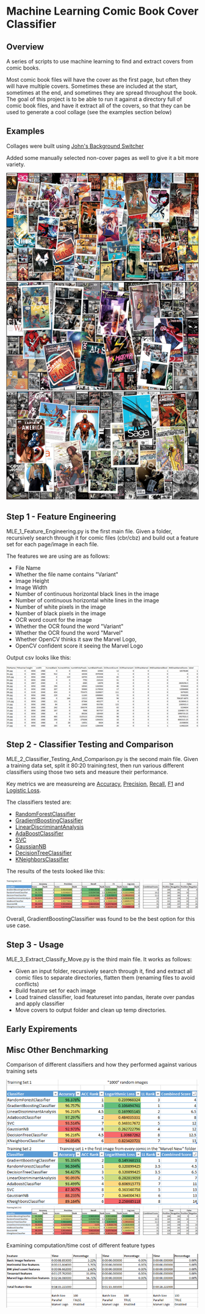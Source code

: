 # Machine Learning Comic Book Cover Classifier

## Overview

A series of scripts to use machine learning to find and extract covers from comic books. 

Most comic book files will have the cover as the first page, but often they will have multiple covers. Sometimes these are included at the start, sometimes at the end, and sometimes they are spread throughout the book. The goal of this project is to be able to run it against a directory full of comic book files, and have it extract all of the covers, so that they can be used to generate a cool collage (see the examples section below)

## Examples

Collages were built using [John's Background Switcher](https://johnsad.ventures/software/backgroundswitcher/)

Added some manually selected non-cover pages as well to give it a bit more variety.

![Example1](/Examples/1.jpg)
![Example2](/Examples/10.jpg)
![Example3](/Examples/21.jpg)

## Step 1 - Feature Engineering

MLE_1_Feature_Engineering.py is the first main file. Given a folder, recursively search through it for comic files (cbr/cbz) and build out a feature set for each page/image in each file.

The features we are using are as follows:

- File Name
- Whether the file name contains "Variant"
- Image Height
- Image Width
- Number of continuous horizontal black lines in the image
- Number of continuous horizontal white lines in the image
- Number of white pixels in the image
- Number of black pixels in the image
- OCR word count for the image 
- Whether the OCR found the word "Variant"
- Whether the OCR found the word "Marvel"
- Whether OpenCV thinks it saw the Marvel Logo,
- OpenCV confident score it seeing the Marvel Logo

Output csv looks like this:

![TrainingSet2](/Images/TrainingSet2.png)

## Step 2 - Classifier Testing and Comparison

MLE_2_Classifier_Testing_And_Comparison.py is the second main file. Given a training data set, split it 80:20 training:test, then run various different classifiers using those two sets and measure their performance.

Key metrics we are measureing are [Accuracy](https://scikit-learn.org/stable/modules/generated/sklearn.metrics.accuracy_score.html#sklearn.metrics.accuracy_score), [Precision](https://scikit-learn.org/stable/modules/generated/sklearn.metrics.precision_score.html), [Recall](https://scikit-learn.org/stable/modules/generated/sklearn.metrics.recall_score.html), [F1](https://scikit-learn.org/stable/modules/generated/sklearn.metrics.f1_score.html) and [Logistic Loss](https://scikit-learn.org/stable/modules/generated/sklearn.metrics.log_loss.html#sklearn.metrics.log_loss).

The classifiers tested are:

- [RandomForestClassifier](https://scikit-learn.org/stable/modules/generated/sklearn.ensemble.RandomForestClassifier.html#sklearn.ensemble.RandomForestClassifier)
- [GradientBoostingClassifier](https://scikit-learn.org/stable/modules/generated/sklearn.ensemble.GradientBoostingClassifier.html)
- [LinearDiscriminantAnalysis](https://scikit-learn.org/stable/modules/generated/sklearn.discriminant_analysis.LinearDiscriminantAnalysis.html)
- [AdaBoostClassifier](https://scikit-learn.org/stable/modules/generated/sklearn.ensemble.AdaBoostClassifier.html#sklearn.ensemble.AdaBoostClassifier)
- [SVC](https://scikit-learn.org/stable/modules/generated/sklearn.svm.SVC.html#sklearn.svm.SVC)
- [GaussianNB](https://scikit-learn.org/stable/modules/generated/sklearn.naive_bayes.GaussianNB.html#sklearn.naive_-bayes.GaussianNB)
- [DecisionTreeClassifier](https://scikit-learn.org/stable/modules/generated/sklearn.tree.DecisionTreeClassifier.html#sklearn.tree.DecisionTreeClassifier)
- [KNeighborsClassifier](https://scikit-learn.org/stable/modules/generated/sklearn.neighbors.KNeighborsClassifier.html#sklearn.neighbors.KNeighborsClassifier)

The results of the tests looked like this:

![Comparison3](/Images/ClassifierComparison3.png)

Overall, GradientBoostingClassifier was found to be the best option for this use case.

## Step 3 - Usage

MLE_3_Extract_Classify_Move.py is the third main file. It works as follows:

- Given an input folder, recursively search through it, find and extract all comic files to separate directories, flatten them (renaming files to avoid conflicts)
- Build feature set for each image
- Load trained classifier, load featureset into pandas, iterate over pandas and apply classifier 
- Move covers to output folder and clean up temp directories. 

## Early Expirements

## Misc Other Benchmarking

Comparison of different classifiers and how they performed against various training sets

![Comparison1](/Images/ClassifierComparison1.png)
![Comparison2](/Images/ClassifierComparison2.png)
![Comparison3](/Images/ClassifierComparison3.png)

Examining computation/time cost of different feature types

![FeatureCost1](/Images/FeatureComputationCost.png)